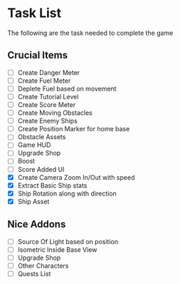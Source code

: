 # Task List

The following are the task needed to complete the game

## Crucial Items

- [ ] Create Danger Meter
- [ ] Create Fuel Meter
- [ ] Deplete Fuel based on movement
- [ ] Create Tutorial Level
- [ ] Create Score Meter
- [ ] Create Moving Obstacles
- [ ] Create Enemy Ships
- [ ] Create Position Marker for home base
- [ ] Obstacle Assets
- [ ] Game HUD
- [ ] Upgrade Shop
- [ ] Boost
- [ ] Score Added UI
- [x] Create Camera Zoom In/Out with speed
- [x] Extract Basic Ship stats
- [x] Ship Rotation along with direction
- [x] Ship Asset

## Nice Addons

- [ ] Source Of Light based on position
- [ ] Isometric Inside Base View
- [ ] Upgrade Shop
- [ ] Other Characters
- [ ] Quests List
